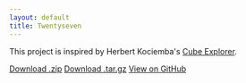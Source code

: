 ```yaml
---
layout: default
title: Twentyseven
---
```


This project is inspired by Herbert Kociemba's
[Cube Explorer](http://kociemba.org/cube.htm).

<section id="downloads" class="clearfix">
  <a href="https://github.com/Syrak/twentyseven/zipball/master" id="download-zip" class="button"><span>Download .zip</span></a>
  <a href="https://github.com/Syrak/twentyseven/tarball/master" id="download-tar-gz" class="button"><span>Download .tar.gz</span></a>
  <a href="https://github.com/Syrak/twentyseven" id="view-on-github" class="button"><span>View on GitHub</span></a>
</section>

